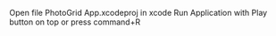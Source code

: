Open file PhotoGrid App.xcodeproj in xcode
Run Application with Play button on top or press command+R
